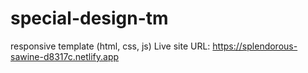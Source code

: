 # special-design-tm
responsive template (html, css, js)
Live site URL: https://splendorous-sawine-d8317c.netlify.app
